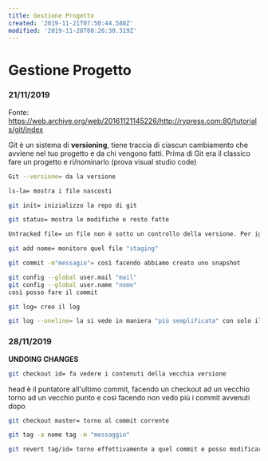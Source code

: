 ```yaml
---
title: Gestione Progetto
created: '2019-11-21T07:50:44.588Z'
modified: '2019-11-28T08:26:30.319Z'
---
```


# Gestione Progetto 

### 21/11/2019
Fonte: https://web.archive.org/web/20161121145226/http://rypress.com:80/tutorials/git/index

Git è un sistema di **versioning**, tiene traccia di ciascun cambiamento che avviene nel tuo progetto e da chi vengono fatti.
Prima di Git era il classico fare un progetto e ri/nominarlo
(prova visual studio code)


```bash
Git --versione= da la versione
``````

```bash
ls-la= mostra i file nascosti
``````

```bash
git init= inizializzo la repo di git
``````

```bash
git status= mostra le modifiche e resto fatte
```

```bash
Untracked file= un file non è sotto un controllo della versione. Per ignorare dei file dal tracciamento come i-_.class etc
```

```bash
git add nome= monitoro quel file "staging"
```

```bash
git commit -m"messagio"= così facendo abbiamo creato uno snapshot
```

```bash
git config --global user.mail "mail"
git config --global user.name "nome"
così posso fare il commit
```

```bash
git log= creo il log
```

```bash
git log --oneline= la si vede in maniera "più semplificata" con solo il commento 
```

### 28/11/2019
**UNDOING CHANGES**

```bash
git checkout id= fa vedere i contenuti della vecchia versione
```
head è il puntatore all'ultimo commit, facendo un checkout ad un vecchio torno ad un vecchio punto e così facendo non vedo più i commit avvenuti dopo

```bash
git checkout master= torno al commit corrente
```

```bash
git tag -a nome tag -m "messaggio"
```

```bash
git revert tag/id= torno effettivamente a quel commit e posso modificare senza problemi (solo con quello precedente)
```
